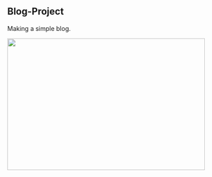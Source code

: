 ## Blog-Project
Making a simple blog.

<img src= "https://user-images.githubusercontent.com/72038638/168697912-de306d0a-c1b1-460b-8a00-b5e041afc97f.png" width = "450" height = "300">
